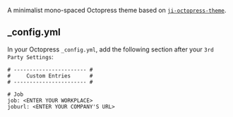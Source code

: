 A minimalist mono-spaced Octopress theme based on [`ji-octopress-theme`](https://github.com/ivanjovanovic/ji-octopress-theme). 

## _config.yml

In your Octopress `_config.yml`, add the following section after your `3rd Party Settings`:

```
# ----------------------- #
#     Custom Entries      #
# ----------------------- #

# Job
job: <ENTER YOUR WORKPLACE>
joburl: <ENTER YOUR COMPANY'S URL>
```